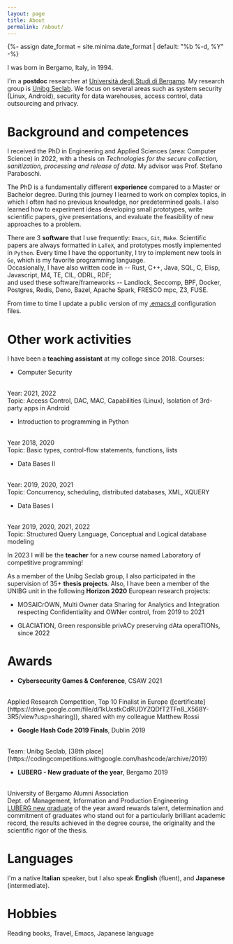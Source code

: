 ```yaml
---
layout: page
title: About
permalink: /about/
---
```

{%- assign date_format = site.minima.date_format | default: "%b %-d, %Y" -%}	

I was born in Bergamo, Italy, in 1994.

I'm a **postdoc** researcher at [Università degli Studi di
Bergamo](https://en.unibg.it/). My research group is [Unibg
Seclab](https://seclab.unibg.it/). We focus on several areas such as
system security (Linux, Android), security for data warehouses, access
control, data outsourcing and privacy.

# Background and competences

I received the PhD in Engineering and Applied Sciences (area: Computer
Science) in 2022, with a thesis on *Technologies for the secure
collection, sanitization, processing and release of data*. My advisor
was Prof. Stefano Paraboschi.

The PhD is a fundamentally different **experience** compared to a
Master or Bachelor degree. During this journey I learned to work on
complex topics, in which I often had no previous knowledge, nor
predetermined goals. I also learned how to experiment ideas developing
small prototypes, write scientific papers, give presentations, and
evaluate the feasibility of new approaches to a problem.

There are 3 **software** that I use frequently: `Emacs`, `Git`,
`Make`. Scientific papers are always formatted in `LaTeX`, and
prototypes mostly implemented in `Python`. Every time I have the
opportunity, I try to implement new tools in `Go`, which is my
favorite programming language.
<br>
Occasionally, I have also written code in -- Rust, C++, Java, SQL, C,
Elisp, Javascript, M4, TE, CIL, ODRL, RDF;
<br>
and used these software/frameworks -- Landlock, Seccomp, BPF,
Docker, Postgres, Redis, Deno, Bazel, Apache Spark, FRESCO mpc, Z3,
FUSE.

From time to time I update a public version of my
[.emacs.d](https://github.com/dariofad/dot-emacs) configuration files.

# Other work activities

I have been a **teaching assistant** at my college since 2018. Courses:

* Computer Security
<br>
Year: 2021, 2022
<br>
Topic: Access Control, DAC, MAC, Capabilities (Linux), Isolation of
3rd-party apps in Android

* Introduction to programming in Python
<br>
Year 2018, 2020
<br>
Topic: Basic types, control-flow statements, functions, lists

* Data Bases II
<br>
Year: 2019, 2020, 2021
<br>
Topic: Concurrency, scheduling, distributed databases, XML, XQUERY

* Data Bases I
<br>
Year 2019, 2020, 2021, 2022
<br>
Topic: Structured Query Language, Conceptual and Logical database modeling

In 2023 I will be the **teacher** for a new course named Laboratory of
competitive programming!

As a member of the Unibg Seclab group, I also participated in the
supervision of 35+ **thesis projects**. Also, I have been a member of
the UNIBG unit in the following **Horizon 2020** European research
projects:

* MOSAICrOWN, Multi Owner data Sharing for Analytics and Integration
  respecting Confidentiality and OWNer control, from 2019 to 2021

* GLACIATION, Green responsible privACy preserving dAta operaTIONs, since 2022

# Awards

* **Cybersecurity Games & Conference**, CSAW 2021
<br>
Applied Research Competition, Top 10 Finalist in Europe ([certificate](https://drive.google.com/file/d/1kUxstkCdRUDYZQDfT2TFn8_X568Y-3R5/view?usp=sharing)), shared with my colleague Matthew Rossi

* **Google Hash Code 2019 Finals**, Dublin 2019
<br>
Team: Unibg Seclab, [38th place](https://codingcompetitions.withgoogle.com/hashcode/archive/2019)

* **LUBERG - New graduate of the year**, Bergamo 2019
<br>
University of Bergamo Alumni Association
<br>
Dept. of Management, Information and Production Engineering
<br>
<a href='http://www.luberg.it/eccellenze/proclamazione-neolaureati-dellanno-premio-agli-studi-2/'>LUBERG new graduate</a> of the year award rewards talent, determination and commitment of graduates who stand out for a particularly brilliant academic record, the results achieved in the degree course, the originality and the scientific rigor of the thesis.

# Languages

I'm a native **Italian** speaker, but I also speak **English**
(fluent), and **Japanese** (intermediate).

# Hobbies

Reading books, Travel, Emacs, Japanese language
